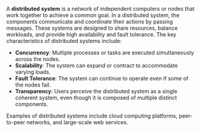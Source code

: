 A **distributed system** is a network of independent computers or nodes that work together to achieve a common goal. In a distributed system, the components communicate and coordinate their actions by passing messages. These systems are designed to share resources, balance workloads, and provide high availability and fault tolerance. The key characteristics of distributed systems include:

- **Concurrency**: Multiple processes or tasks are executed simultaneously across the nodes.
- **Scalability**: The system can expand or contract to accommodate varying loads.
- **Fault Tolerance**: The system can continue to operate even if some of the nodes fail.
- **Transparency**: Users perceive the distributed system as a single coherent system, even though it is composed of multiple distinct components.

Examples of distributed systems include cloud computing platforms, peer-to-peer networks, and large-scale web services.